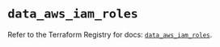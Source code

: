 # `data_aws_iam_roles`

Refer to the Terraform Registry for docs: [`data_aws_iam_roles`](https://registry.terraform.io/providers/hashicorp/aws/4.54.0/docs/data-sources/iam_roles).
